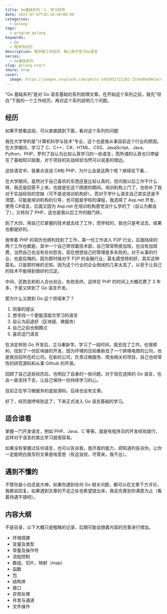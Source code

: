 ```yaml
---  
title: Go基础系列：1. 学习前导  
date: 2021-07-07T18:18:56+08:00  
categories:  
  - Golang  
tags:  
  - program_golang  
keywords:  
  - Go  
  - 程序员经历  
description: 程序猿工作经历，掏心窝子学习Go语言  
series:  
  - Go基础系列  
slug: golang-start  
share: true  
cover:  
  image: https://images.unsplash.com/photo-1492052722242-2554d0e99e3a?crop=entropy&cs=tinysrgb&fit=max&fm=jpg&ixid=M3wzNjAwOTd8MHwxfHNlYXJjaHwyOHx8c3R1ZHl8ZW58MHwwfHx8MTcwMjg4MDAzMHww&ixlib=rb-4.0.3&q=80&w=400  
---  
```

  
  
“Go 基础系列”是对 Go 语言基础的系列梳理文章。在开始这个系列之前，我先”坦白“下我的一个工作经历，再对这个系列说明几个问题。  
  
## 经历  
  
如果不想看这段，可以直接跳到下面，看对这个系列的问题  
  
我在大学学的是“计算机科学与技术”专业，这个也是我从事目前这个行业的原因。在大学期间，学习了 C、C++、C#、HTML、CSS、JavaScript、Java、Python、PHP，罗列了自认为比较认真学习的一些语言，而所谓的认真也只停留在了基础知识层面，对于项目的实战经验当然可以说差的很远。  
  
这些语言中，我重点说说 C#和 PHP，为什么会是这两个呢？继续往下看...  
  
在大学期间，虽然对于自己喜欢的东西还是比较认真的，但问我以后工作干什么呀，我还是回答不上来。也就是在这个困惑的期间，培训机构上门了，也弥补了我对于实战经验的空缺（可不是说培训机构好）。而对于学什么语言自己其实还是不清楚，可能是培训机构的引导，也可能是学校的课程，我选择了 Asp.net 开发，使用 C#语言。后面又因为 Asp.net 在培训机构感觉没什么学的了（自认为都会了），又转向了 PHP，这也是我以后工作的敲门砖。  
  
到了大四，用自己已掌握的技术就去找了工作，而学校的，我也只是考试去，结果也都是好的。  
  
我带着 PHP 的简历也顺利找到了工作，第一份工作进入 P2P 行业，后面陆续的两个工作也都是。其中一个自己带领着技术部，自己常常熬夜加班，也没有加班费，当然自己也没有任何怨言。现在想想自己的管理是多失败的。对于从事的行业，也是后悔的。因为那时候对于 P2P 的金融行业，莫名感觉特别好，其实这种莫名，只是那时候的无知。因为这个行业的企业倒闭的几率太高了，以至于让自己的技术不能得到很好的沉淀。  
  
中间，还跑去和别人合伙创业，失败告终。这样在 PHP 的时间上大概花费了 3 年多，于是又转到了 Go 语言开发。  
  
那为什么又跑到 Go 这个领域来了？  
  
1. 同事的提议  
2. 想寻找一个更能深层次学习的语言  
3. 自认为前途好（区块链、微服务）  
4. 自己之前也倒腾过  
5. 喜欢这门语言  
  
在决定转到 Go 开发后，立马重新学。学习了一段时间，就去找了工作。也很顺利，找到了一份区块链的开发，因为环境的压抑重新找了一个跨境电商的公司，也是我目前所在的公司。在新的公司，负责过微服务、爬虫相关的项目，自己也经常性的研究源码和从事 Github 的开源。  
  
回顾了自己这些经历后，也明白了自身的一些问题。对于现在选择的 Go 语言，也会一直坚持下去，让自己保持一份持续学习的心。  
  
目前正在学习微服务的底层源码，后续也会有文章。  
  
好了，经历就啰嗦到这了，下来正式进入 Go 语言基础的学习。  
  
## 适合谁看  
  
掌握一门开发语言，例如 PHP、Java、C 等等。就是有程序员的开发经验就行，这样对于语言的类比学习就很容易。  
  
如果没有掌握过任何语言，也可以告诉我，我尽我的能力，把知道的告诉你。让你一定能明白我写的文章是啥意思（有这自信，尽管来，我不怂）。  
  
## 遇到不懂的  
  
不管你是小白还是大神，如果你遇到任何 Go 相关问题，都可以在文章下方评论，我都会回复。如果遇到文章的不足之处也希望提出来，我会完善到你满意为止（看着待遇不错吧）。  
  
## 内容大纲  
  
不是目录，以下大概只是粗略的记录，后期可能会随着内容的完善进行增加。  
  
- 环境搭建  
- 变量及类型  
- 常量及操作符  
- 流程控制  
- 数组、切片、映射（map）  
- 函数  
- 包  
- 结构体  
- 接口  
- 异常处理  
- 并发与通道  
- 文件操作